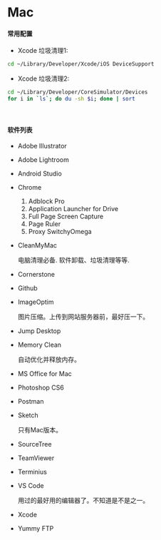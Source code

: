 # Mac


#### 常用配置
- Xcode 垃圾清理1:
```bash
cd ~/Library/Developer/Xcode/iOS DeviceSupport
```
- Xcode 垃圾清理2:
```bash
cd ~/Library/Developer/CoreSimulator/Devices
for i in `ls`; do du -sh $i; done | sort
```

<br>

#### 软件列表
- Adobe Illustrator
- Adobe Lightroom
- Android Studio
- Chrome
    1. Adblock Pro
    2. Application Launcher for Drive
    3. Full Page Screen Capture
    4. Page Ruler
    5. Proxy SwitchyOmega
- CleanMyMac

  电脑清理必备. 软件卸载、垃圾清理等等.

- Cornerstone
- Github
- ImageOptim

  图片压缩。上传到网站服务器前，最好压一下。

- Jump Desktop
- Memory Clean

  自动优化并释放内存。

- MS Office for Mac
- Photoshop CS6
- Postman
- Sketch

  只有Mac版本。

- SourceTree
- TeamViewer
- Terminius
- VS Code

  用过的最好用的编辑器了。不知道是不是之一。

- Xcode
- Yummy FTP
